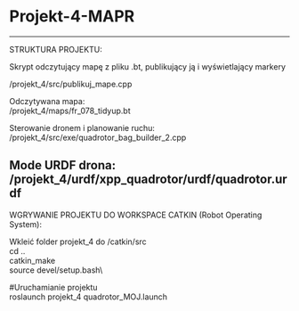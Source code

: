 # Projekt-4-MAPR

-------------------------------------------------------------------------
STRUKTURA PROJEKTU:

Skrypt odczytujący mapę z pliku .bt, publikujący ją i wyświetlający markery

/projekt_4/src/publikuj_mape.cpp

Odczytywana mapa:\
/projekt_4/maps/fr_078_tidyup.bt  

Sterowanie dronem i planowanie ruchu:\
/projekt_4/src/exe/quadrotor_bag_builder_2.cpp  

Mode URDF drona:\
/projekt_4/urdf/xpp_quadrotor/urdf/quadrotor.urdf  
---------------------------------------------------------------------------

WGRYWANIE PROJEKTU DO WORKSPACE CATKIN (Robot Operating System):  

Wkleić folder projekt_4 do /catkin/src\
cd ..  
catkin_make  
source devel/setup.bash\

#Uruchamianie projektu\
roslaunch projekt_4 quadrotor_MOJ.launch  
